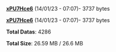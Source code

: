 [**xPU7Hce6**](/data/xPU7Hce6.txt) (14/01/23 - 07:07)- 3737 bytes

[**xPU7Hce6**](/data/xPU7Hce6.txt) (14/01/23 - 07:07)- 3737 bytes

**Total Datas**: 4286

**Total Size**: 26.59 MB / 26.6 MB